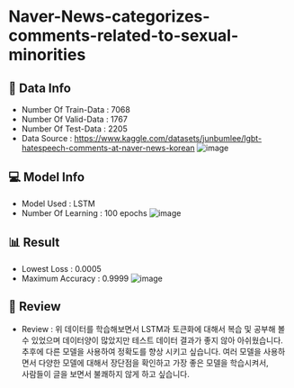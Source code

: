 # Naver-News-categorizes-comments-related-to-sexual-minorities

## 💾 Data Info
- Number Of Train-Data : 7068
- Number Of Valid-Data : 1767
- Number Of Test-Data : 2205
- Data Source : https://www.kaggle.com/datasets/junbumlee/lgbt-hatespeech-comments-at-naver-news-korean
![image](https://github.com/byeolki/Naver-News-categorizes-comments-related-to-sexual-minorities/assets/97008863/4b01f9b8-818a-4c8c-a4ca-4ccf14bab6bd)

## 💻 Model Info
- Model Used : LSTM
- Number Of Learning : 100 epochs
![image](https://github.com/byeolki/Naver-News-categorizes-comments-related-to-sexual-minorities/assets/97008863/d350f548-887b-4929-89e8-a69cb1c89f84)

## 📊 Result
- Lowest Loss : 0.0005
- Maximum Accuracy : 0.9999
![image](https://github.com/byeolki/Naver-News-categorizes-comments-related-to-sexual-minorities/assets/97008863/6719d818-8337-4a94-8a06-611b9afc13e4)

## 📝 Review
- Review : 위 데이터를 학습해보면서 LSTM과 토큰화에 대해서 복습 및 공부해 볼 수 있었으며 데이터양이 많았지만 테스트 데이터 결과가 좋지 않아 아쉬웠습니다.
  <br>추후에 다른 모델을 사용하여 정확도를 향상 시키고 싶습니다. 여러 모델을 사용하면서 다양한 모델에 대해서 장단점을 확인하고 가장 좋은 모델을 학습시켜서,
  <br>사람들이 글을 보면서 불쾌하지 않게 하고 싶습니다.
